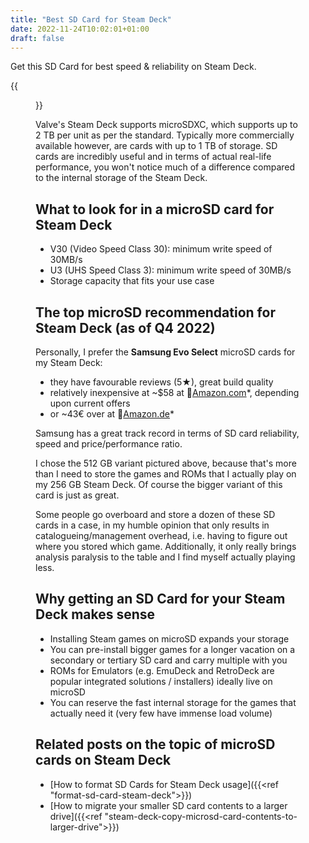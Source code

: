 ```yaml
---
title: "Best SD Card for Steam Deck"
date: 2022-11-24T10:02:01+01:00
draft: false
---
```


Get this SD Card for best speed & reliability on Steam Deck.

{{<figure
    src="samsung_evo_select_512gb.jpg"
    alt="Samsung EVO Select 512 GB microSD / microSDXC card"
    >}}

Valve's Steam Deck supports microSDXC, which supports up to 2&nbsp;TB per unit as per the standard. Typically more commercially available however, are cards with up to 1&nbsp;TB of storage. SD cards are incredibly useful and in terms of actual real-life performance, you won't notice much of a difference compared to the internal storage of the Steam Deck.

## What to look for in a microSD card for Steam Deck

- V30 (Video Speed Class 30): minimum write speed of 30MB/s
- U3 (UHS Speed Class 3): minimum write speed of 30MB/s
- Storage capacity that fits your use case

## The top microSD recommendation for Steam Deck (as of Q4 2022)

Personally, I prefer the **Samsung Evo Select** microSD cards for my Steam Deck:

- they have favourable reviews (5★), great build quality
- relatively inexpensive at  ~$58 at 🛒<a href="https://amzn.to/3Ow2m7M" target="_blank">Amazon.com</a>*, depending upon current offers
- or ~43€ over at 🛒<a href="https://amzn.to/3iaNCPk" target="_blank">Amazon.de</a>*

<script type="text/javascript">
amzn_assoc_tracking_id = "handheldquest-20";
amzn_assoc_ad_mode = "manual";
amzn_assoc_ad_type = "smart";
amzn_assoc_marketplace = "amazon";
amzn_assoc_region = "US";
amzn_assoc_design = "enhanced_links";
amzn_assoc_asins = "B09B1HMJ9Z";
amzn_assoc_placement = "adunit";
amzn_assoc_linkid = "ecbe1af1db6eabafb812469d7562d652";
</script>
<script src="//z-na.amazon-adsystem.com/widgets/onejs?MarketPlace=US"></script>

Samsung has a great track record in terms of SD card reliability, speed and price/performance ratio.

I chose the 512 GB variant pictured above, because that's more than I need to store the games and ROMs that I actually play on my 256 GB Steam Deck. Of course the bigger variant of this card is just as great.

Some people go overboard and store a dozen of these SD cards in a case, in my humble opinion that only results in catalogueing/management overhead, i.e. having to figure out where you stored which game. Additionally, it only really brings analysis paralysis to the table and I find myself actually playing less.

## Why getting an SD Card for your Steam Deck makes sense

- Installing Steam games on microSD expands your storage
- You can pre-install bigger games for a longer vacation on a secondary or tertiary SD card and carry multiple with you
- ROMs for Emulators (e.g. EmuDeck and RetroDeck are popular integrated solutions / installers) ideally live on microSD
- You can reserve the fast internal storage for the games that actually need it (very few have immense load volume)

## Related posts on the topic of microSD cards on Steam Deck

- [How to format SD Cards for Steam Deck usage]({{<ref "format-sd-card-steam-deck">}}) 
- [How to migrate your smaller SD card contents to a larger drive]({{<ref "steam-deck-copy-microsd-card-contents-to-larger-drive">}})